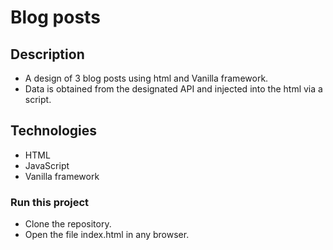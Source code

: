 # Blog posts

## Description
* A design of 3 blog posts using html and Vanilla framework.
* Data is obtained from the designated API and injected into the html via a script.

## Technologies
* HTML
* JavaScript
* Vanilla framework

### Run this project
* Clone the repository.
* Open the file index.html in any browser.